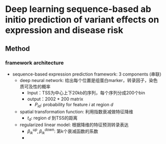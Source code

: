 # Deep learning sequence-based ab initio prediction of variant effects on expression and disease risk



## Method

### framework architecture

* sequence-based expression prediction framework: 3 components (串联)
  * deep neural network: 给出每个位置是组蛋白marker，转录因子，染色质可及性的概率
    * Input：TSS为中心上下20kb的序列，每个序列分成200个bin
    * output：2002 * 200 matrix
      * $P_{id}$: probability for feature $i$ at region $d$
  * spatial transformation function: 利用指数衰减做特征降维
    * $t_d$: region $d$ 到TSS的距离
  * regularized linear model: 根据降维的特征预测转录表达
    * $\beta_{ik}^{up}, \beta_{ik}^{down}$: 第k个衰减函数的系数
    * 